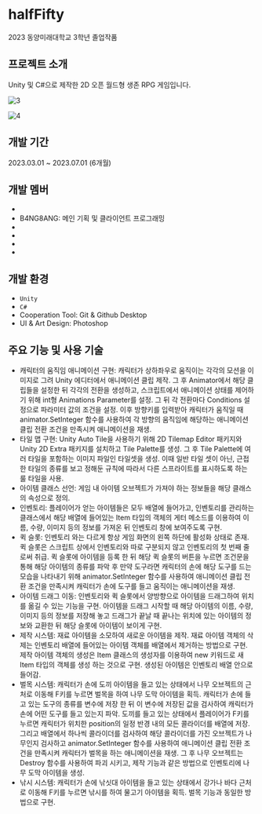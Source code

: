 # halfFifty
2023 동양미래대학교 3학년 졸업작품


## 프로젝트 소개
Unity 및 C#으로 제작한 2D 오픈 월드형 생존 RPG 게임입니다.

![3](https://github.com/B4NG8ANG/halfFifty/assets/50348034/f70f0328-1334-4977-9efe-9a2a7ff0ee5e)

![4](https://github.com/B4NG8ANG/halfFifty/assets/50348034/b15993df-5a1c-4e51-a375-e33b93245718)


## 개발 기간
2023.03.01 ~ 2023.07.01 (6개월)


## 개발 멤버
-
- B4NG8ANG: 메인 기획 및 클라이언트 프로그래밍
-
-
-
-


## 개발 환경
- `Unity`
- `C#`
- Cooperation Tool: Git & Github Desktop
- UI & Art Design: Photoshop


## 주요 기능 및 사용 기술
- 캐릭터의 움직임 애니메이션 구현: 캐릭터가 상하좌우로 움직이는 각각의 모션을 이미지로 그려 Unity 에디터에서 애니메이션 클립 제작. 그 후 Animator에서 해당 클립들을 설정한 뒤 각각의 전환을 생성하고, 스크립트에서 애니메이션 상태를 제어하기 위해 int형 Animations Parameter를 설정. 그 뒤 각 전환마다 Conditions 설정으로 파라미터 값의 조건을 설정. 이후 방향키를 입력받아 캐릭터가 움직일 때 animator.SetInteger 함수를 사용하여 각 방향의 움직임에 해당하는 애니메이션 클립 전환 조건을 만족시켜 애니메이션을 재생.
- 타일 맵 구현: Unity Auto Tile을 사용하기 위해 2D Tilemap Editor 패키지와 Unity 2D Extra 패키지를 설치하고 Tile Palette를 생성. 그 후 Tile Palette에 여러 타일을 포함하는 이미지 파일인 타일셋을 생성. 이때 일반 타일 셋이 아닌, 근접한 타일의 종류를 보고 정해둔 규칙에 따라서 다른 스프라이트를 표시하도록 하는 룰 타일을 사용.
- 아이템 클래스 선언: 게임 내 아이템 오브젝트가 가져야 하는 정보들을 해당 클래스의 속성으로 정의.
- 인벤토리: 플레이어가 얻는 아이템들은 모두 배열에 들어가고, 인벤토리를 관리하는 클래스에서 해당 배열에 들어있는 Item 타입의 객체의 게터 메소드를 이용하여 이름, 수량, 이미지 등의 정보를 가져온 뒤 인벤토리 창에 보여주도록 구현.
- 퀵 슬롯:  인벤토리 와는 다르게 항상 게임 화면의 왼쪽 하단에 활성화 상태로 존재. 퀵 슬롯은 스크립트 상에서 인벤토리와 따로 구분되지 않고 인벤토리의 첫 번째 줄로써 취급. 퀵 슬롯에 아이템을 등록 한 뒤 해당 퀵 슬롯의 버튼을 누르면 조건문을 통해 해당 아이템의 종류를 파악 후 만약 도구라면 캐릭터의 손에 해당 도구를 드는 모습을 나타내기 위해 animator.SetInteger 함수를 사용하여 애니메이션 클립 전환 조건을 만족시켜 캐릭터가 손에 도구를 들고 움직이는 애니메이션을 재생.
- 아이템 드래그 이동: 인벤토리와 퀵 슬롯에서 양방향으로 아이템을 드래그하여 위치를 옮길 수 있는 기능을 구현. 아이템을 드래그 시작할 때 해당 아이템의 이름, 수량, 이미지 등의 정보를 저장해 놓고 드래그가 끝날 때 끝나는 위치에 있는 아이템의 정보와 교환한 뒤 해당 슬롯에 아이템이 보이게 구현.
- 제작 시스템: 재료 아이템을 소모하여 새로운 아이템을 제작. 재료 아이템 객체의 삭제는 인벤토리 배열에 들어있는 아이템 객체를 배열에서 제거하는 방법으로 구현. 제작 아이템 객체의 생성은 Item 클래스의 생성자를 이용하여 new 키워드로 새 Item 타입의 객체를 생성 하는 것으로 구현. 생성된 아이템은 인벤토리 배열 안으로 들어감.
- 벌목 시스템: 캐릭터가 손에 도끼 아이템을 들고 있는 상태에서 나무 오브젝트의 근처로 이동해 F키를 누르면 벌목을 하여 나무 도막 아이템을 획득. 캐릭터가 손에 들고 있는 도구의 종류를 변수에 저장 한 뒤 이 변수에 저장된 값을 검사하여 캐릭터가 손에 어떤 도구를 들고 있는지 파악. 도끼를 들고 있는 상태에서 플레이어가 F키를 누르면 캐릭터가 위치한 position의 일정 반경 내의 모든 콜라이더를 배열에 저장. 그리고 배열에서 하나씩 콜라이더를 검사하여 해당 콜라이더를 가진 오브젝트가 나무인지 검사하고 animator.SetInteger 함수를 사용하여 애니메이션 클립 전환 조건을 만족시켜 캐릭터가 벌목을 하는 애니메이션을 재생. 그 후 나무 오브젝트는 Destroy 함수를 사용하여 파괴 시키고, 제작 기능과 같은 방법으로 인벤토리에 나무 도막 아이템을 생성.
- 낚시 시스템: 캐릭터가 손에 낚싯대 아이템을 들고 있는 상태에서 강가나 바다 근처로 이동해 F키를 누르면 낚시를 하여 물고기 아이템을 획득. 벌목 기능과 동일한 방법으로 구현.
